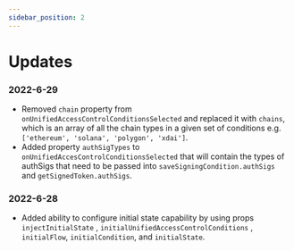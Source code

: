 ```yaml
---
sidebar_position: 2
---
```


# Updates

### 2022-6-29

- Removed `chain` property from `onUnifiedAccessControlConditionsSelected` and replaced it with `chains`, which is an
  array of all the chain types in a given set of conditions e.g. `['ethereum', 'solana', 'polygon', 'xdai']`.
- Added property `authSigTypes` to `onUnifiedAccesControlConditionsSelected` that will contain the types of authSigs
  that need to be passed into `saveSigningCondition.authSigs` and `getSignedToken.authSigs`.

### 2022-6-28

- Added ability to configure initial state capability by using props `injectInitialState`
  , `initialUnifiedAccessControlConditions`
  , `initialFlow`, `initialCondition`, and `initialState`.